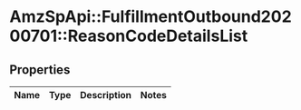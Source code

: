 # AmzSpApi::FulfillmentOutbound20200701::ReasonCodeDetailsList

## Properties
Name | Type | Description | Notes
------------ | ------------- | ------------- | -------------

